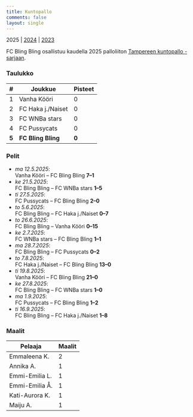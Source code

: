 ```yaml
---
title: Kuntopallo
comments: false
layout: single
---
```


2025 | [2024](/series/2024) | [2023](/series/2023)


 FC Bling Bling osallistuu kaudella 2025 palloliiton [Tampereen kuntopallo -sarjaan](https://tulospalvelu.palloliitto.fi/category/NH1!lanhl25/tables).


### Taulukko
| # | Joukkue | Pisteet |
|---|---------| ---|
|1 | Vanha Kööri | 0 |
|2 | FC Haka j./Naiset | 0 |
|3 | FC WNBa stars | 0 |
|4 | FC Pussycats | 0 |
| **5** | **FC Bling Bling** | **0** |

### Pelit

* *ma 12.5.2025*:\
  Vanha Kööri – FC Bling Bling **7–1** 
* *ke 21.5.2025*:\
  FC Bling Bling – FC WNBa stars **1–5** 
* *ti 27.5.2025*:\
  FC Pussycats – FC Bling Bling **2–0** 
* *to 5.6.2025*:\
  FC Bling Bling – FC Haka j./Naiset **0–7** 
* *to 26.6.2025*:\
  FC Bling Bling – Vanha Kööri **0–15** 
* *ke 2.7.2025*:\
  FC WNBa stars – FC Bling Bling **1–1** 
* *ma 28.7.2025*:\
  FC Bling Bling – FC Pussycats **0–2** 
* *to 7.8.2025*:\
  FC Haka j./Naiset – FC Bling Bling **13–0** 
* *ti 19.8.2025*:\
  Vanha Kööri – FC Bling Bling **21–0** 
* *ke 27.8.2025*:\
  FC Bling Bling – FC WNBa stars **1–0** 
* *ma 1.9.2025*:\
  FC Pussycats – FC Bling Bling **1–2** 
* *ti 16.9.2025*:\
  FC Bling Bling – FC Haka j./Naiset **1–8** 

### Maalit


| Pelaaja | Maalit |
|---| ---|
|Emmaleena K. | 2 |
|Annika A. | 1 |
|Emmi-Emilia L. | 1 |
|Emmi-Emilia Å. | 1 |
|Kati-Aurora K. | 1 |
|Maiju A. | 1 |